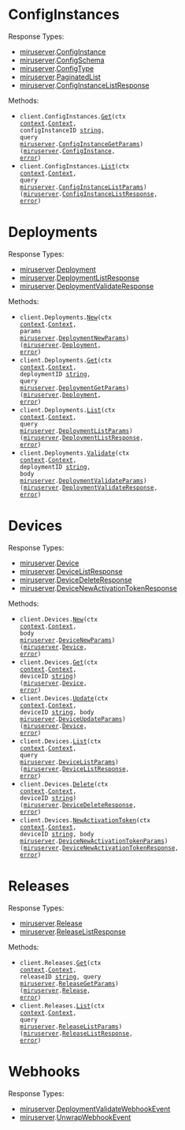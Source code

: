# ConfigInstances

Response Types:

- <a href="https://pkg.go.dev/github.com/miruml/go-server-sdk">miruserver</a>.<a href="https://pkg.go.dev/github.com/miruml/go-server-sdk#ConfigInstance">ConfigInstance</a>
- <a href="https://pkg.go.dev/github.com/miruml/go-server-sdk">miruserver</a>.<a href="https://pkg.go.dev/github.com/miruml/go-server-sdk#ConfigSchema">ConfigSchema</a>
- <a href="https://pkg.go.dev/github.com/miruml/go-server-sdk">miruserver</a>.<a href="https://pkg.go.dev/github.com/miruml/go-server-sdk#ConfigType">ConfigType</a>
- <a href="https://pkg.go.dev/github.com/miruml/go-server-sdk">miruserver</a>.<a href="https://pkg.go.dev/github.com/miruml/go-server-sdk#PaginatedList">PaginatedList</a>
- <a href="https://pkg.go.dev/github.com/miruml/go-server-sdk">miruserver</a>.<a href="https://pkg.go.dev/github.com/miruml/go-server-sdk#ConfigInstanceListResponse">ConfigInstanceListResponse</a>

Methods:

- <code title="get /config_instances/{config_instance_id}">client.ConfigInstances.<a href="https://pkg.go.dev/github.com/miruml/go-server-sdk#ConfigInstanceService.Get">Get</a>(ctx <a href="https://pkg.go.dev/context">context</a>.<a href="https://pkg.go.dev/context#Context">Context</a>, configInstanceID <a href="https://pkg.go.dev/builtin#string">string</a>, query <a href="https://pkg.go.dev/github.com/miruml/go-server-sdk">miruserver</a>.<a href="https://pkg.go.dev/github.com/miruml/go-server-sdk#ConfigInstanceGetParams">ConfigInstanceGetParams</a>) (<a href="https://pkg.go.dev/github.com/miruml/go-server-sdk">miruserver</a>.<a href="https://pkg.go.dev/github.com/miruml/go-server-sdk#ConfigInstance">ConfigInstance</a>, <a href="https://pkg.go.dev/builtin#error">error</a>)</code>
- <code title="get /config_instances">client.ConfigInstances.<a href="https://pkg.go.dev/github.com/miruml/go-server-sdk#ConfigInstanceService.List">List</a>(ctx <a href="https://pkg.go.dev/context">context</a>.<a href="https://pkg.go.dev/context#Context">Context</a>, query <a href="https://pkg.go.dev/github.com/miruml/go-server-sdk">miruserver</a>.<a href="https://pkg.go.dev/github.com/miruml/go-server-sdk#ConfigInstanceListParams">ConfigInstanceListParams</a>) (<a href="https://pkg.go.dev/github.com/miruml/go-server-sdk">miruserver</a>.<a href="https://pkg.go.dev/github.com/miruml/go-server-sdk#ConfigInstanceListResponse">ConfigInstanceListResponse</a>, <a href="https://pkg.go.dev/builtin#error">error</a>)</code>

# Deployments

Response Types:

- <a href="https://pkg.go.dev/github.com/miruml/go-server-sdk">miruserver</a>.<a href="https://pkg.go.dev/github.com/miruml/go-server-sdk#Deployment">Deployment</a>
- <a href="https://pkg.go.dev/github.com/miruml/go-server-sdk">miruserver</a>.<a href="https://pkg.go.dev/github.com/miruml/go-server-sdk#DeploymentListResponse">DeploymentListResponse</a>
- <a href="https://pkg.go.dev/github.com/miruml/go-server-sdk">miruserver</a>.<a href="https://pkg.go.dev/github.com/miruml/go-server-sdk#DeploymentValidateResponse">DeploymentValidateResponse</a>

Methods:

- <code title="post /deployments">client.Deployments.<a href="https://pkg.go.dev/github.com/miruml/go-server-sdk#DeploymentService.New">New</a>(ctx <a href="https://pkg.go.dev/context">context</a>.<a href="https://pkg.go.dev/context#Context">Context</a>, params <a href="https://pkg.go.dev/github.com/miruml/go-server-sdk">miruserver</a>.<a href="https://pkg.go.dev/github.com/miruml/go-server-sdk#DeploymentNewParams">DeploymentNewParams</a>) (<a href="https://pkg.go.dev/github.com/miruml/go-server-sdk">miruserver</a>.<a href="https://pkg.go.dev/github.com/miruml/go-server-sdk#Deployment">Deployment</a>, <a href="https://pkg.go.dev/builtin#error">error</a>)</code>
- <code title="get /deployments/{deployment_id}">client.Deployments.<a href="https://pkg.go.dev/github.com/miruml/go-server-sdk#DeploymentService.Get">Get</a>(ctx <a href="https://pkg.go.dev/context">context</a>.<a href="https://pkg.go.dev/context#Context">Context</a>, deploymentID <a href="https://pkg.go.dev/builtin#string">string</a>, query <a href="https://pkg.go.dev/github.com/miruml/go-server-sdk">miruserver</a>.<a href="https://pkg.go.dev/github.com/miruml/go-server-sdk#DeploymentGetParams">DeploymentGetParams</a>) (<a href="https://pkg.go.dev/github.com/miruml/go-server-sdk">miruserver</a>.<a href="https://pkg.go.dev/github.com/miruml/go-server-sdk#Deployment">Deployment</a>, <a href="https://pkg.go.dev/builtin#error">error</a>)</code>
- <code title="get /deployments">client.Deployments.<a href="https://pkg.go.dev/github.com/miruml/go-server-sdk#DeploymentService.List">List</a>(ctx <a href="https://pkg.go.dev/context">context</a>.<a href="https://pkg.go.dev/context#Context">Context</a>, query <a href="https://pkg.go.dev/github.com/miruml/go-server-sdk">miruserver</a>.<a href="https://pkg.go.dev/github.com/miruml/go-server-sdk#DeploymentListParams">DeploymentListParams</a>) (<a href="https://pkg.go.dev/github.com/miruml/go-server-sdk">miruserver</a>.<a href="https://pkg.go.dev/github.com/miruml/go-server-sdk#DeploymentListResponse">DeploymentListResponse</a>, <a href="https://pkg.go.dev/builtin#error">error</a>)</code>
- <code title="post /deployments/{deployment_id}/validate">client.Deployments.<a href="https://pkg.go.dev/github.com/miruml/go-server-sdk#DeploymentService.Validate">Validate</a>(ctx <a href="https://pkg.go.dev/context">context</a>.<a href="https://pkg.go.dev/context#Context">Context</a>, deploymentID <a href="https://pkg.go.dev/builtin#string">string</a>, body <a href="https://pkg.go.dev/github.com/miruml/go-server-sdk">miruserver</a>.<a href="https://pkg.go.dev/github.com/miruml/go-server-sdk#DeploymentValidateParams">DeploymentValidateParams</a>) (<a href="https://pkg.go.dev/github.com/miruml/go-server-sdk">miruserver</a>.<a href="https://pkg.go.dev/github.com/miruml/go-server-sdk#DeploymentValidateResponse">DeploymentValidateResponse</a>, <a href="https://pkg.go.dev/builtin#error">error</a>)</code>

# Devices

Response Types:

- <a href="https://pkg.go.dev/github.com/miruml/go-server-sdk">miruserver</a>.<a href="https://pkg.go.dev/github.com/miruml/go-server-sdk#Device">Device</a>
- <a href="https://pkg.go.dev/github.com/miruml/go-server-sdk">miruserver</a>.<a href="https://pkg.go.dev/github.com/miruml/go-server-sdk#DeviceListResponse">DeviceListResponse</a>
- <a href="https://pkg.go.dev/github.com/miruml/go-server-sdk">miruserver</a>.<a href="https://pkg.go.dev/github.com/miruml/go-server-sdk#DeviceDeleteResponse">DeviceDeleteResponse</a>
- <a href="https://pkg.go.dev/github.com/miruml/go-server-sdk">miruserver</a>.<a href="https://pkg.go.dev/github.com/miruml/go-server-sdk#DeviceNewActivationTokenResponse">DeviceNewActivationTokenResponse</a>

Methods:

- <code title="post /devices">client.Devices.<a href="https://pkg.go.dev/github.com/miruml/go-server-sdk#DeviceService.New">New</a>(ctx <a href="https://pkg.go.dev/context">context</a>.<a href="https://pkg.go.dev/context#Context">Context</a>, body <a href="https://pkg.go.dev/github.com/miruml/go-server-sdk">miruserver</a>.<a href="https://pkg.go.dev/github.com/miruml/go-server-sdk#DeviceNewParams">DeviceNewParams</a>) (<a href="https://pkg.go.dev/github.com/miruml/go-server-sdk">miruserver</a>.<a href="https://pkg.go.dev/github.com/miruml/go-server-sdk#Device">Device</a>, <a href="https://pkg.go.dev/builtin#error">error</a>)</code>
- <code title="get /devices/{device_id}">client.Devices.<a href="https://pkg.go.dev/github.com/miruml/go-server-sdk#DeviceService.Get">Get</a>(ctx <a href="https://pkg.go.dev/context">context</a>.<a href="https://pkg.go.dev/context#Context">Context</a>, deviceID <a href="https://pkg.go.dev/builtin#string">string</a>) (<a href="https://pkg.go.dev/github.com/miruml/go-server-sdk">miruserver</a>.<a href="https://pkg.go.dev/github.com/miruml/go-server-sdk#Device">Device</a>, <a href="https://pkg.go.dev/builtin#error">error</a>)</code>
- <code title="patch /devices/{device_id}">client.Devices.<a href="https://pkg.go.dev/github.com/miruml/go-server-sdk#DeviceService.Update">Update</a>(ctx <a href="https://pkg.go.dev/context">context</a>.<a href="https://pkg.go.dev/context#Context">Context</a>, deviceID <a href="https://pkg.go.dev/builtin#string">string</a>, body <a href="https://pkg.go.dev/github.com/miruml/go-server-sdk">miruserver</a>.<a href="https://pkg.go.dev/github.com/miruml/go-server-sdk#DeviceUpdateParams">DeviceUpdateParams</a>) (<a href="https://pkg.go.dev/github.com/miruml/go-server-sdk">miruserver</a>.<a href="https://pkg.go.dev/github.com/miruml/go-server-sdk#Device">Device</a>, <a href="https://pkg.go.dev/builtin#error">error</a>)</code>
- <code title="get /devices">client.Devices.<a href="https://pkg.go.dev/github.com/miruml/go-server-sdk#DeviceService.List">List</a>(ctx <a href="https://pkg.go.dev/context">context</a>.<a href="https://pkg.go.dev/context#Context">Context</a>, query <a href="https://pkg.go.dev/github.com/miruml/go-server-sdk">miruserver</a>.<a href="https://pkg.go.dev/github.com/miruml/go-server-sdk#DeviceListParams">DeviceListParams</a>) (<a href="https://pkg.go.dev/github.com/miruml/go-server-sdk">miruserver</a>.<a href="https://pkg.go.dev/github.com/miruml/go-server-sdk#DeviceListResponse">DeviceListResponse</a>, <a href="https://pkg.go.dev/builtin#error">error</a>)</code>
- <code title="delete /devices/{device_id}">client.Devices.<a href="https://pkg.go.dev/github.com/miruml/go-server-sdk#DeviceService.Delete">Delete</a>(ctx <a href="https://pkg.go.dev/context">context</a>.<a href="https://pkg.go.dev/context#Context">Context</a>, deviceID <a href="https://pkg.go.dev/builtin#string">string</a>) (<a href="https://pkg.go.dev/github.com/miruml/go-server-sdk">miruserver</a>.<a href="https://pkg.go.dev/github.com/miruml/go-server-sdk#DeviceDeleteResponse">DeviceDeleteResponse</a>, <a href="https://pkg.go.dev/builtin#error">error</a>)</code>
- <code title="post /devices/{device_id}/activation_token">client.Devices.<a href="https://pkg.go.dev/github.com/miruml/go-server-sdk#DeviceService.NewActivationToken">NewActivationToken</a>(ctx <a href="https://pkg.go.dev/context">context</a>.<a href="https://pkg.go.dev/context#Context">Context</a>, deviceID <a href="https://pkg.go.dev/builtin#string">string</a>, body <a href="https://pkg.go.dev/github.com/miruml/go-server-sdk">miruserver</a>.<a href="https://pkg.go.dev/github.com/miruml/go-server-sdk#DeviceNewActivationTokenParams">DeviceNewActivationTokenParams</a>) (<a href="https://pkg.go.dev/github.com/miruml/go-server-sdk">miruserver</a>.<a href="https://pkg.go.dev/github.com/miruml/go-server-sdk#DeviceNewActivationTokenResponse">DeviceNewActivationTokenResponse</a>, <a href="https://pkg.go.dev/builtin#error">error</a>)</code>

# Releases

Response Types:

- <a href="https://pkg.go.dev/github.com/miruml/go-server-sdk">miruserver</a>.<a href="https://pkg.go.dev/github.com/miruml/go-server-sdk#Release">Release</a>
- <a href="https://pkg.go.dev/github.com/miruml/go-server-sdk">miruserver</a>.<a href="https://pkg.go.dev/github.com/miruml/go-server-sdk#ReleaseListResponse">ReleaseListResponse</a>

Methods:

- <code title="get /releases/{release_id}">client.Releases.<a href="https://pkg.go.dev/github.com/miruml/go-server-sdk#ReleaseService.Get">Get</a>(ctx <a href="https://pkg.go.dev/context">context</a>.<a href="https://pkg.go.dev/context#Context">Context</a>, releaseID <a href="https://pkg.go.dev/builtin#string">string</a>, query <a href="https://pkg.go.dev/github.com/miruml/go-server-sdk">miruserver</a>.<a href="https://pkg.go.dev/github.com/miruml/go-server-sdk#ReleaseGetParams">ReleaseGetParams</a>) (<a href="https://pkg.go.dev/github.com/miruml/go-server-sdk">miruserver</a>.<a href="https://pkg.go.dev/github.com/miruml/go-server-sdk#Release">Release</a>, <a href="https://pkg.go.dev/builtin#error">error</a>)</code>
- <code title="get /releases">client.Releases.<a href="https://pkg.go.dev/github.com/miruml/go-server-sdk#ReleaseService.List">List</a>(ctx <a href="https://pkg.go.dev/context">context</a>.<a href="https://pkg.go.dev/context#Context">Context</a>, query <a href="https://pkg.go.dev/github.com/miruml/go-server-sdk">miruserver</a>.<a href="https://pkg.go.dev/github.com/miruml/go-server-sdk#ReleaseListParams">ReleaseListParams</a>) (<a href="https://pkg.go.dev/github.com/miruml/go-server-sdk">miruserver</a>.<a href="https://pkg.go.dev/github.com/miruml/go-server-sdk#ReleaseListResponse">ReleaseListResponse</a>, <a href="https://pkg.go.dev/builtin#error">error</a>)</code>

# Webhooks

Response Types:

- <a href="https://pkg.go.dev/github.com/miruml/go-server-sdk">miruserver</a>.<a href="https://pkg.go.dev/github.com/miruml/go-server-sdk#DeploymentValidateWebhookEvent">DeploymentValidateWebhookEvent</a>
- <a href="https://pkg.go.dev/github.com/miruml/go-server-sdk">miruserver</a>.<a href="https://pkg.go.dev/github.com/miruml/go-server-sdk#UnwrapWebhookEvent">UnwrapWebhookEvent</a>
